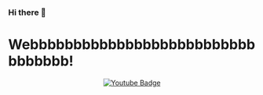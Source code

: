 ### Hi there 👋

<!--
**tjrgusdl41/tjrgusdl41** is a ✨ _special_ ✨ repository because its `README.md` (this file) appears on your GitHub profile.

Here are some ideas to get you started:

- 🔭 I’m currently working on ...
- 🌱 I’m currently learning ...
- 👯 I’m looking to collaborate on ...
- 🤔 I’m looking for help with ...
- 💬 Ask me about ...
- 📫 How to reach me: ...
- 😄 Pronouns: ...
- ⚡ Fun fact: ...
-->
<h1>Webbbbbbbbbbbbbbbbbbbbbbbbbbbbbbbbb!</h1>
<div align=center>
	
  [![Youtube Badge](https://img.shields.io/badge/Youtube-ff0000?style=flat-square&logo=youtube&link=https://www.youtube.com/channel/UCL9NL-8wtF6d36XtO0l3t2w)](https://www.youtube.com/channel/UCL9NL-8wtF6d36XtO0l3t2w) 
	
  </div>
